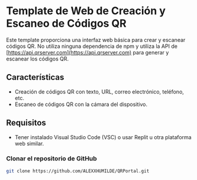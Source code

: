 # Template de Web de Creación y Escaneo de Códigos QR

Este template proporciona una interfaz web básica para crear y escanear códigos QR. No utiliza ninguna dependencia de npm y utiliza la API de [https://api.qrserver.com](https://api.qrserver.com) para generar y escanear los códigos QR.

## Características

- Creación de códigos QR con texto, URL, correo electrónico, teléfono, etc.
- Escaneo de códigos QR con la cámara del dispositivo.

## Requisitos

- Tener instalado Visual Studio Code (VSC) o usar Replit u otra plataforma web similar.

### Clonar el repositorio de GitHub

```bash
git clone https://github.com/ALEXXHUMILDE/QRPortal.git
```
